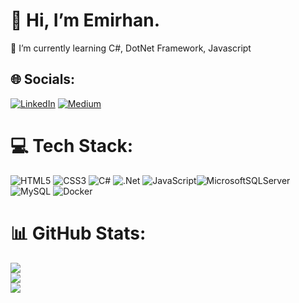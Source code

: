 # 👋  Hi, I’m Emirhan.
🌱 I’m currently learning C#, DotNet Framework, Javascript<br>


## 🌐 Socials:
[![LinkedIn](https://img.shields.io/badge/LinkedIn-%230077B5.svg?logo=linkedin&logoColor=white)](https://linkedin.com/in/emirhan-%C3%A7elik-6388181a4/)
[![Medium](https://img.shields.io/badge/Medium-12100E?logo=medium&logoColor=white)](https://medium.com/@akaemir)

# 💻 Tech Stack:
![HTML5](https://img.shields.io/badge/html5-%23E34F26.svg?style=for-the-badge&logo=html5&logoColor=white) ![CSS3](https://img.shields.io/badge/css3-%231572B6.svg?style=for-the-badge&logo=css3&logoColor=white) ![C#](https://img.shields.io/badge/c%23-%23239120.svg?style=for-the-badge&logo=csharp&logoColor=white) ![.Net](https://img.shields.io/badge/.NET-5C2D91?style=for-the-badge&logo=.net&logoColor=white) ![JavaScript](https://img.shields.io/badge/javascript-%23323330.svg?style=for-the-badge&logo=javascript&logoColor=%23F7DF1E)![MicrosoftSQLServer](https://img.shields.io/badge/Microsoft%20SQL%20Server-CC2927?style=for-the-badge&logo=microsoft%20sql%20server&logoColor=white) ![MySQL](https://img.shields.io/badge/mysql-4479A1.svg?style=for-the-badge&logo=mysql&logoColor=white) ![Docker](https://img.shields.io/badge/docker-%230db7ed.svg?style=for-the-badge&logo=docker&logoColor=white)
# 📊 GitHub Stats:
![](https://github-readme-stats.vercel.app/api?username=akaemir&theme=dark&hide_border=false&include_all_commits=false&count_private=false)<br/>
![](https://github-readme-streak-stats.herokuapp.com/?user=akaemir&theme=dark&hide_border=false)<br/>
![](https://github-readme-stats.vercel.app/api/top-langs/?username=akaemir&theme=dark&hide_border=false&include_all_commits=false&count_private=false&layout=compact)
